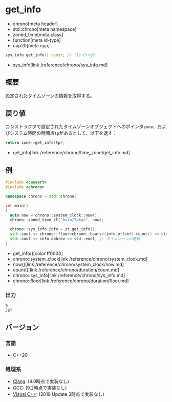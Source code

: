 # get_info
* chrono[meta header]
* std::chrono[meta namespace]
* zoned_time[meta class]
* function[meta id-type]
* cpp20[meta cpp]

```cpp
sys_info get_info() const; // (1) C++20
```
* sys_info[link /reference/chrono/sys_info.md]

## 概要
設定されたタイムゾーンの情報を取得する。


## 戻り値
コンストラクタで設定されたタイムゾーンオブジェクトへのポインタ`zone`、およびシステム時間の時間点`tp`があるとして、以下を返す：

```cpp
return zone->get_info(tp);
```
* get_info[link /reference/chrono/time_zone/get_info.md]


## 例
```cpp example
#include <cassert>
#include <chrono>

namespace chrono = std::chrono;

int main()
{
  auto now = chrono::system_clock::now();
  chrono::zoned_time zt{"Asia/Tokyo", now};

  chrono::sys_info info = zt.get_info();
  std::cout << chrono::floor<chrono::hours>(info.offset).count() << std::endl; // UTCタイムゾーンからの差分時間
  std::cout << info.abbrev << std::endl; // タイムゾーンの略称
}
```
* get_info()[color ff0000]
* chrono::system_clock[link /reference/chrono/system_clock.md]
* now()[link /reference/chrono/system_clock/now.md]
* count()[link /reference/chrono/duration/count.md]
* chrono::sys_info[link /reference/chrono/sys_info.md]
* chrono::floor[link /reference/chrono/duration/floor.md]

### 出力
```
9
JST
```

## バージョン
### 言語
- C++20

### 処理系
- [Clang](/implementation.md#clang): (9.0時点で実装なし)
- [GCC](/implementation.md#gcc): (9.2時点で実装なし)
- [Visual C++](/implementation.md#visual_cpp): (2019 Update 3時点で実装なし)
